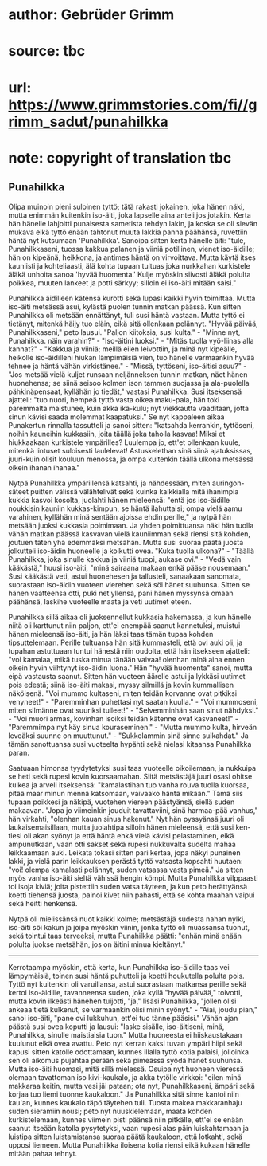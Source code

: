 # author: Gebrüder Grimm
# source: tbc
# url: https://www.grimmstories.com/fi//grimm_sadut/punahilkka
# note: copyright of translation tbc

## Punahilkka 

Olipa muinoin pieni suloinen tyttö; tätä rakasti jokainen, joka hänen
näki, mutta enimmän kuitenkin iso-äiti, joka lapselle aina anteli jos
jotakin. Kerta hän hänelle lahjoitti punaisesta sametista tehdyn lakin,
ja koska se oli sievän mukava eikä tyttö enään tahtonut muuta lakkia
panna päähänsä, ruvettiin häntä nyt kutsumaan 'Punahilkka'. Sanoipa
sitten kerta hänelle äiti: "tule, Punahilkkaseni, tuossa kakkua palanen
ja viiniä potillinen, vienet iso-äidille; hän on kipeänä, heikkona, ja
antimes häntä on virvoittava. Mutta käytä itses kauniisti ja
kohteliaasti, älä kohta tupaan tultuas joka nurkkahan kurkistele äläkä
unhoita sanoa 'hyvää huomenta.' Kulje myöskin siivosti äläkä polulta
poikkea, muuten lankeet ja potti särkyy; silloin ei iso-äiti mitään
saisi."

Punahilkka äidilleen kätensä kurotti sekä lupasi kaikki hyvin toimittaa.
Mutta iso-äiti metsässä asui, kylästä puolen tunnin matkan päässä. Kun
sitten Punahilkka oli metsään ennättänyt, tuli susi häntä vastaan. Mutta
tyttö ei tietänyt, mitenkä häijy tuo eläin, eikä sitä ollenkaan
pelännyt. "Hyvää päivää, Punahilkkaseni," peto lausui. "Paljon
kiitoksia, susi kulta." - "Minne nyt, Punahilkka. näin varahin?" -
"Iso-äitini luoksi." - "Mitäs tuolla vyö-liinas alla kannat?" -
"Kakkua ja viiniä; meillä eilen leivottiin, ja minä nyt kipeälle,
heikolle iso-äidilleni hiukan lämpimäisiä vien, tuo hänelle varmaankin
hyvää tehnee ja häntä vähän virkistänee." - "Missä, tyttöseni,
iso-äitisi asuu?" - "Jos metsää vielä kuljet runsaan neljänneksen
tunnin matkan, näet hänen huonehensa; se siinä seisoo kolmen ison tammen
suojassa ja ala-puolella pähkinäpensaat, kyllähän jo tiedät," vastasi
Punahilkka. Susi itseksensä ajatteli: "tuo nuori, hempeä tyttö vasta
oikea maku-pala, hän toki paremmalta maistunee, kuin akka ikä-kulu; nyt
viekkautta vaaditaan, jotta sinun kävisi saada molemmat kaapatuksi." Se
nyt kappaleen aikaa Punakertun rinnalla tassutteli ja sanoi sitten:
"katsahda kerrankin, tyttöseni, noihin kauneihin kukkasiin, joita
täällä joka taholla kasvaa! Miksi et hiukkaakaan kurkistele ympärilles?
Luulempa jo, ett'et ollenkaan kuule, mitenkä lintuset suloisesti
laulelevat! Astuskelethan sinä siinä ajatuksissas, juuri-kuin olisit
kouluun menossa, ja ompa kuitenkin täällä ulkona metsässä oikein ihanan
ihanaa."

Nytpä Punahilkka ympärillensä katsahti, ja nähdessään, miten
auringon-säteet puitten välissä välähtelivät sekä kuinka kaikkialla mitä
ihanimpia kukkia kasvoi kosolta, juolahti hänen mieleensä: "entä jos
iso-äidille noukkisin kauniin kukkas-kimpun, se häntä ilahuttaisi; ompa
vielä aamu varahinen, kyllähän minä sentään ajoissa ehdin perille," ja
nytpä hän metsään juoksi kukkasia poimimaan. Ja yhden poimittuansa näki
hän tuolla vähän matkan päässä kasvavan vielä kauniimman sekä riensi
sitä kohden, joutuen täten yhä edemmäksi metsähän. Mutta susi suoraa
päätä juosta jolkutteli iso-äidin huoneelle ja kolkutti ovea. "Kuka
tuolla ulkona?" - "Täällä Punahilkka, joka sinulle kakkua ja viiniä
tuopi, aukase ovi." - "Vedä vain kääkästä," huusi iso-äiti, "minä
sairaana makaan enkä pääse nousemaan." Susi kääkästä veti, astui
huonehesen ja tallusteli, sanaakaan sanomata, suorastaan iso-äidin
vuoteen vierehen sekä söi hänet suuhunsa. Sitten se hänen vaatteensa
otti, puki net yllensä, pani hänen myssynsä omaan päähänsä, laskihe
vuoteelle maata ja veti uutimet eteen.

Punahilkka sillä aikaa oli juoksennellut kukkasia hakemassa, ja kun
hänelle niitä oli karttunut niin paljon, ett'ei enempää saanut
kannetuksi, muistui hänen mieleensä iso-äiti, ja hän läksi taas tämän
tupaa kohden tipsuttelemaan. Perille tultuansa hän sitä kummasteli, että
ovi auki oli, ja tupahan astuttuaan tuntui hänestä niin oudolta, että
hän itsekseen ajatteli: "voi kamalaa, mikä tuska minua tänään vaivaa!
olenhan minä aina ennen oikein hyvin viihtynyt iso-äidin luona." Hän
"hyvää huomenta" sanoi, mutta eipä vastausta saanut. Sitten hän
vuoteen äärelle astui ja lykkäsi uutimet pois edestä; siinä iso-äiti
makasi, myssy silmillä ja kovin kummallisen näköisenä. "Voi mummo
kultaseni, miten teidän korvanne ovat pitkiksi venyneet!" -
"Paremminhan puhettasi nyt saatan kuulla." - "Voi mummoseni, miten
silmänne ovat suuriksi tulleet!" - "Selvemminhän saan sinut
nähdyksi." - "Voi muori armas, kovinhan isoiksi teidän kätenne ovat
kasvaneet!" - "Paremmimpa nyt käy sinua kouraseminen." - "Mutta
mummo kulta, hirveän leveäksi suunne on muuttunut." - "Sukkelammin
sinä sinne suikahdat." Ja tämän sanottuansa susi vuoteelta hypähti sekä
nielasi kitaansa Punahilkka paran.

Saatuaan himonsa tyydytetyksi susi taas vuoteelle oikoilemaan, ja
nukkuipa se heti sekä rupesi kovin kuorsaamahan. Siitä metsästäjä juuri
osasi ohitse kulkea ja arveli itseksensä: "kamalastihan tuo vanha rouva
tuolla kuorsaa, pitää maar minun mennä katsomaan, vaivaako häntä
mikään." Tämä siis tupaan poikkesi ja näkipä, vuotehen viereen
päästyänsä, siellä suden makaavan. "Jopa jo viimeinkin jouduit
tavattaviini, sinä harmaa-pää vanhus," hän virkahti, "olenhan kauan
sinua hakenut." Nyt hän pyssyänsä juuri oli laukaisemaisillaan, mutta
juolahtipa silloin hänen mieleensä, että susi ken-tiesi oli akan syönyt
ja että häntä ehkä vielä kävisi pelastaminen, eikä ampunutkaan, vaan
otti sakset sekä rupesi nukkuvalta sudelta mahaa leikkaamaan auki.
Leikata tokasi sitten pari kertaa, jopa näkyi punainen lakki, ja vielä
parin leikkauksen perästä tyttö vatsasta kopsahti huutaen: "voi! olempa
kamalasti pelännyt, suden vatsassa vasta pimeä." Ja sitten myös vanha
iso-äiti sieltä vähissä hengin kömpi. Mutta Punahilkka vilppaasti toi
isoja kiviä; joita pistettiin suden vatsa täyteen, ja kun peto
herättyänsä koetti tiehensä juosta, painoi kivet niin pahasti, että se
kohta maahan vaipui sekä heitti henkensä.

Nytpä oli mielissänsä nuot kaikki kolme; metsästäjä sudesta nahan nylki,
iso-äiti söi kakun ja joipa myöskin viinin, jonka tyttö oli muassansa
tuonut, sekä tointui taas terveeksi, mutta Punahilkka päätti: "enhän
minä enään polulta juokse metsähän, jos on äitini minua kieltänyt."


------------------------------------------------------------------------


Kerrotaampa myöskin, että kerta, kun Punahilkka iso-äidille taas vei
lämpymäisiä, toinen susi häntä puhutteli ja koetti houkutella polulta
pois. Tyttö nyt kuitenkin oli varuillansa, astui suorastaan matkansa
perille sekä kertoi iso-äidille, tavanneensa suden, joka kyllä "hyvää
päivää," toivotti, mutta kovin ilkeästi hänehen tuijotti, "ja,"
lisäsi Punahilkka, "jollen olisi ankeaa tietä kulkenut, se varmaankin
olisi minin syönyt." - "Aiai, joudu pian," sanoi iso-äiti, "pane ovi
lukkuhun, ett'ei tuo tänne pääsisi." Vähän ajan päästä susi ovea
koputti ja lausui: "laske sisälle, iso-äitiseni, minä, Punahilkka,
sinulle maistiaisia tuon." Mutta huoneesta ei hiiskaustakaan kuulunut
eikä ovea avattu. Peto nyt kerran kaksi tuvan ympäri hiipi sekä kapusi
sitten katolle odottamaan, kunnes illalla tyttö kotia palaisi, jolloinka
sen oli aikomus pujahtaa perään sekä pimeässä syödä hänet suuhunsa.
Mutta iso-äiti huomasi, mitä sillä mielessä. Osuipa nyt huoneen vieressä
olemaan tavattoman iso kivi-kaukalo, ja akka tytölle virkkoi: "eilen
minä makkaraa keitin, mutta vesi jäi pataan; ota nyt, Punahilkkaseni,
ämpäri sekä korjaa tuo liemi tuonne kaukaloon." Ja Punahilkka sitä
sinne kantoi niin kau'an, kunnes kaukalo täpö täytehen tuli. Tuosta
makea makkaranhaju suden sieramiin nousi; peto nyt nuuskielemaan, maata
kohden kurkistelemaan, kunnes viimein pisti päänsä niin pitkälle,
ett'ei se enään saanut itseään katolla pysytetyksi, vaan rupesi alas
päin luiskahtamaan ja luistipa sitten luistamistansa suoraa päätä
kaukaloon, että lotkahti, sekä upposi liemeen. Mutta Punahilkka iloisena
kotia riensi eikä kukaan hänelle mitään pahaa tehnyt.
